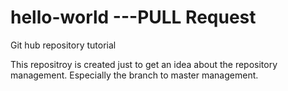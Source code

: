 # hello-world ---PULL Request
Git hub repository tutorial

This repositroy is created just to get an idea about the repository management. Especially the branch to master management.

